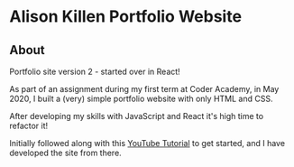 # Alison Killen Portfolio Website


## About

Portfolio site version 2 - started over in React!

As part of an assignment during my first term at Coder Academy, in May 2020, I built a (very) simple portfolio website with only HTML and CSS.

After developing my skills with JavaScript and React it's high time to refactor it!

Initially followed along with this [YouTube Tutorial](https://youtu.be/I2UBjN5ER4s) to get started, and I have developed the site from there.

<!-- include features and scope for improvement, tech stack, links to socials etc -->